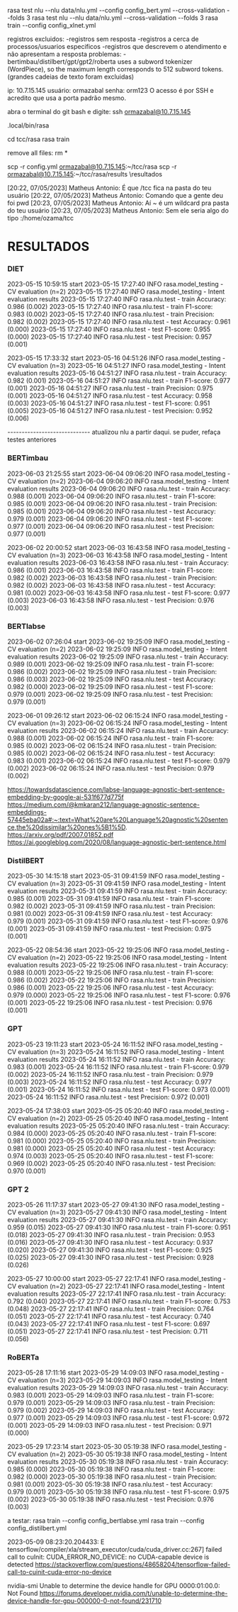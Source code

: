 rasa test nlu --nlu data/nlu.yml --config config_bert.yml --cross-validation --folds 3
rasa test nlu --nlu data/nlu.yml --cross-validation --folds 3
rasa train --config config_xlnet.yml

registros excluidos:
-registros sem resposta
-registros a cerca de processos/usuarios especificos
-registros que descrevem o atendimento e não apresentam a resposta
problemas:
-bertimbau/distilbert/gpt/gpt2/roberta uses a subword tokenizer (WordPiece), so the maximum length corresponds to 512 subword tokens. (grandes cadeias de texto foram excluidas)

ip: 10.7.15.145
usuário: ormazabal
senha: orm123
O acesso é por SSH e acredito que usa a porta padrão mesmo.

abra o terminal do git bash e digite: ssh ormazabal@10.7.15.145

.local/bin/rasa

cd tcc/rasa 
rasa train

remove all files: rm *

scp -r config.yml ormazabal@10.7.15.145:~/tcc/rasa
scp -r ormazabal@10.7.15.145:~/tcc/rasa/results \resultados


[20:22, 07/05/2023] Matheus Antonio: É que /tcc fica na pasta do teu usuário
[20:22, 07/05/2023] Matheus Antonio: Comando que a gente deu foi pwd
[20:23, 07/05/2023] Matheus Antonio: Aí ~ é um wildcard pra pasta do teu usuário
[20:23, 07/05/2023] Matheus Antonio: Sem ele seria algo do tipo :/home/ozama/tcc



# RESULTADOS

### DIET

2023-05-15 10:59:15 start
2023-05-15 17:27:40 INFO     rasa.model_testing  - CV evaluation (n=2)
2023-05-15 17:27:40 INFO     rasa.model_testing  - Intent evaluation results
2023-05-15 17:27:40 INFO     rasa.nlu.test  - train Accuracy: 0.986 (0.002)
2023-05-15 17:27:40 INFO     rasa.nlu.test  - train F1-score: 0.983 (0.002)
2023-05-15 17:27:40 INFO     rasa.nlu.test  - train Precision: 0.982 (0.002)
2023-05-15 17:27:40 INFO     rasa.nlu.test  - test Accuracy: 0.961 (0.000)
2023-05-15 17:27:40 INFO     rasa.nlu.test  - test F1-score: 0.955 (0.000)
2023-05-15 17:27:40 INFO     rasa.nlu.test  - test Precision: 0.957 (0.001)

2023-05-15 17:33:32 start
2023-05-16 04:51:26 INFO     rasa.model_testing  - CV evaluation (n=3)
2023-05-16 04:51:27 INFO     rasa.model_testing  - Intent evaluation results
2023-05-16 04:51:27 INFO     rasa.nlu.test  - train Accuracy: 0.982 (0.001)
2023-05-16 04:51:27 INFO     rasa.nlu.test  - train F1-score: 0.977 (0.001)
2023-05-16 04:51:27 INFO     rasa.nlu.test  - train Precision: 0.975 (0.001)
2023-05-16 04:51:27 INFO     rasa.nlu.test  - test Accuracy: 0.958 (0.003)
2023-05-16 04:51:27 INFO     rasa.nlu.test  - test F1-score: 0.951 (0.005)
2023-05-16 04:51:27 INFO     rasa.nlu.test  - test Precision: 0.952 (0.006)

----------------------------- atualizou nlu a partir daqui. se puder, refaça testes anteriores

### BERTimbau

2023-06-03 21:25:55 start
2023-06-04 09:06:20 INFO     rasa.model_testing  - CV evaluation (n=2)
2023-06-04 09:06:20 INFO     rasa.model_testing  - Intent evaluation results
2023-06-04 09:06:20 INFO     rasa.nlu.test  - train Accuracy: 0.988 (0.001)
2023-06-04 09:06:20 INFO     rasa.nlu.test  - train F1-score: 0.985 (0.001)
2023-06-04 09:06:20 INFO     rasa.nlu.test  - train Precision: 0.985 (0.001)
2023-06-04 09:06:20 INFO     rasa.nlu.test  - test Accuracy: 0.979 (0.001)
2023-06-04 09:06:20 INFO     rasa.nlu.test  - test F1-score: 0.977 (0.001)
2023-06-04 09:06:20 INFO     rasa.nlu.test  - test Precision: 0.977 (0.001)

2023-06-02 20:00:52 start
2023-06-03 16:43:58 INFO     rasa.model_testing  - CV evaluation (n=3)
2023-06-03 16:43:58 INFO     rasa.model_testing  - Intent evaluation results
2023-06-03 16:43:58 INFO     rasa.nlu.test  - train Accuracy: 0.986 (0.001)
2023-06-03 16:43:58 INFO     rasa.nlu.test  - train F1-score: 0.982 (0.002)
2023-06-03 16:43:58 INFO     rasa.nlu.test  - train Precision: 0.982 (0.002)
2023-06-03 16:43:58 INFO     rasa.nlu.test  - test Accuracy: 0.981 (0.002)
2023-06-03 16:43:58 INFO     rasa.nlu.test  - test F1-score: 0.977 (0.003)
2023-06-03 16:43:58 INFO     rasa.nlu.test  - test Precision: 0.976 (0.003)

### BERTlabse

2023-06-02 07:26:04 start
2023-06-02 19:25:09 INFO     rasa.model_testing  - CV evaluation (n=2)
2023-06-02 19:25:09 INFO     rasa.model_testing  - Intent evaluation results
2023-06-02 19:25:09 INFO     rasa.nlu.test  - train Accuracy: 0.989 (0.001)
2023-06-02 19:25:09 INFO     rasa.nlu.test  - train F1-score: 0.986 (0.002)
2023-06-02 19:25:09 INFO     rasa.nlu.test  - train Precision: 0.986 (0.003)
2023-06-02 19:25:09 INFO     rasa.nlu.test  - test Accuracy: 0.982 (0.000)
2023-06-02 19:25:09 INFO     rasa.nlu.test  - test F1-score: 0.979 (0.001)
2023-06-02 19:25:09 INFO     rasa.nlu.test  - test Precision: 0.979 (0.001)

2023-06-01 09:26:12 start
2023-06-02 06:15:24 INFO     rasa.model_testing  - CV evaluation (n=3)
2023-06-02 06:15:24 INFO     rasa.model_testing  - Intent evaluation results
2023-06-02 06:15:24 INFO     rasa.nlu.test  - train Accuracy: 0.988 (0.001)
2023-06-02 06:15:24 INFO     rasa.nlu.test  - train F1-score: 0.985 (0.002)
2023-06-02 06:15:24 INFO     rasa.nlu.test  - train Precision: 0.985 (0.002)
2023-06-02 06:15:24 INFO     rasa.nlu.test  - test Accuracy: 0.983 (0.001)
2023-06-02 06:15:24 INFO     rasa.nlu.test  - test F1-score: 0.979 (0.002)
2023-06-02 06:15:24 INFO     rasa.nlu.test  - test Precision: 0.979 (0.002)


https://towardsdatascience.com/labse-language-agnostic-bert-sentence-embedding-by-google-ai-531f677d775f
https://medium.com/@kmkaran212/language-agnostic-sentence-embeddings-57445eba02a#:~:text=What%20are%20Language%20agnostic%20sentence,the%20dissimilar%20ones%5B1%5D.
https://arxiv.org/pdf/2007.01852.pdf
https://ai.googleblog.com/2020/08/language-agnostic-bert-sentence.html

### DistilBERT

2023-05-30 14:15:18 start
2023-05-31 09:41:59 INFO     rasa.model_testing  - CV evaluation (n=3)
2023-05-31 09:41:59 INFO     rasa.model_testing  - Intent evaluation results
2023-05-31 09:41:59 INFO     rasa.nlu.test  - train Accuracy: 0.985 (0.001)
2023-05-31 09:41:59 INFO     rasa.nlu.test  - train F1-score: 0.982 (0.002)
2023-05-31 09:41:59 INFO     rasa.nlu.test  - train Precision: 0.981 (0.002)
2023-05-31 09:41:59 INFO     rasa.nlu.test  - test Accuracy: 0.979 (0.001)
2023-05-31 09:41:59 INFO     rasa.nlu.test  - test F1-score: 0.976 (0.001)
2023-05-31 09:41:59 INFO     rasa.nlu.test  - test Precision: 0.975 (0.001)

2023-05-22 08:54:36 start
2023-05-22 19:25:06 INFO     rasa.model_testing  - CV evaluation (n=2)
2023-05-22 19:25:06 INFO     rasa.model_testing  - Intent evaluation results
2023-05-22 19:25:06 INFO     rasa.nlu.test  - train Accuracy: 0.988 (0.001)
2023-05-22 19:25:06 INFO     rasa.nlu.test  - train F1-score: 0.986 (0.002)
2023-05-22 19:25:06 INFO     rasa.nlu.test  - train Precision: 0.986 (0.001)
2023-05-22 19:25:06 INFO     rasa.nlu.test  - test Accuracy: 0.979 (0.000)
2023-05-22 19:25:06 INFO     rasa.nlu.test  - test F1-score: 0.976 (0.001)
2023-05-22 19:25:06 INFO     rasa.nlu.test  - test Precision: 0.976 (0.001)

### GPT

2023-05-23 19:11:23 start
2023-05-24 16:11:52 INFO     rasa.model_testing  - CV evaluation (n=3)
2023-05-24 16:11:52 INFO     rasa.model_testing  - Intent evaluation results
2023-05-24 16:11:52 INFO     rasa.nlu.test  - train Accuracy: 0.983 (0.001)
2023-05-24 16:11:52 INFO     rasa.nlu.test  - train F1-score: 0.979 (0.002)
2023-05-24 16:11:52 INFO     rasa.nlu.test  - train Precision: 0.979 (0.003)
2023-05-24 16:11:52 INFO     rasa.nlu.test  - test Accuracy: 0.977 (0.001)
2023-05-24 16:11:52 INFO     rasa.nlu.test  - test F1-score: 0.973 (0.001)
2023-05-24 16:11:52 INFO     rasa.nlu.test  - test Precision: 0.972 (0.001)

2023-05-24 17:38:03 start
2023-05-25 05:20:40 INFO     rasa.model_testing  - CV evaluation (n=2)
2023-05-25 05:20:40 INFO     rasa.model_testing  - Intent evaluation results
2023-05-25 05:20:40 INFO     rasa.nlu.test  - train Accuracy: 0.984 (0.000)
2023-05-25 05:20:40 INFO     rasa.nlu.test  - train F1-score: 0.981 (0.000)
2023-05-25 05:20:40 INFO     rasa.nlu.test  - train Precision: 0.981 (0.000)
2023-05-25 05:20:40 INFO     rasa.nlu.test  - test Accuracy: 0.974 (0.003)
2023-05-25 05:20:40 INFO     rasa.nlu.test  - test F1-score: 0.969 (0.002)
2023-05-25 05:20:40 INFO     rasa.nlu.test  - test Precision: 0.970 (0.001)

### GPT 2

2023-05-26 11:17:37 start
2023-05-27 09:41:30 INFO     rasa.model_testing  - CV evaluation (n=3)
2023-05-27 09:41:30 INFO     rasa.model_testing  - Intent evaluation results
2023-05-27 09:41:30 INFO     rasa.nlu.test  - train Accuracy: 0.959 (0.015)
2023-05-27 09:41:30 INFO     rasa.nlu.test  - train F1-score: 0.951 (0.018)
2023-05-27 09:41:30 INFO     rasa.nlu.test  - train Precision: 0.953 (0.016)
2023-05-27 09:41:30 INFO     rasa.nlu.test  - test Accuracy: 0.937 (0.020)
2023-05-27 09:41:30 INFO     rasa.nlu.test  - test F1-score: 0.925 (0.025)
2023-05-27 09:41:30 INFO     rasa.nlu.test  - test Precision: 0.928 (0.026)

2023-05-27 10:00:00 start
2023-05-27 22:17:41 INFO     rasa.model_testing  - CV evaluation (n=2)
2023-05-27 22:17:41 INFO     rasa.model_testing  - Intent evaluation results
2023-05-27 22:17:41 INFO     rasa.nlu.test  - train Accuracy: 0.792 (0.040)
2023-05-27 22:17:41 INFO     rasa.nlu.test  - train F1-score: 0.753 (0.048)
2023-05-27 22:17:41 INFO     rasa.nlu.test  - train Precision: 0.764 (0.051)
2023-05-27 22:17:41 INFO     rasa.nlu.test  - test Accuracy: 0.740 (0.043)
2023-05-27 22:17:41 INFO     rasa.nlu.test  - test F1-score: 0.697 (0.051)
2023-05-27 22:17:41 INFO     rasa.nlu.test  - test Precision: 0.711 (0.056)

### RoBERTa

2023-05-28 17:11:16 start
2023-05-29 14:09:03 INFO     rasa.model_testing  - CV evaluation (n=3)
2023-05-29 14:09:03 INFO     rasa.model_testing  - Intent evaluation results
2023-05-29 14:09:03 INFO     rasa.nlu.test  - train Accuracy: 0.983 (0.001)
2023-05-29 14:09:03 INFO     rasa.nlu.test  - train F1-score: 0.979 (0.001)
2023-05-29 14:09:03 INFO     rasa.nlu.test  - train Precision: 0.979 (0.002)
2023-05-29 14:09:03 INFO     rasa.nlu.test  - test Accuracy: 0.977 (0.001)
2023-05-29 14:09:03 INFO     rasa.nlu.test  - test F1-score: 0.972 (0.001)
2023-05-29 14:09:03 INFO     rasa.nlu.test  - test Precision: 0.971 (0.000)

2023-05-29 17:23:14 start
2023-05-30 05:19:38 INFO     rasa.model_testing  - CV evaluation (n=2)
2023-05-30 05:19:38 INFO     rasa.model_testing  - Intent evaluation results
2023-05-30 05:19:38 INFO     rasa.nlu.test  - train Accuracy: 0.985 (0.000)
2023-05-30 05:19:38 INFO     rasa.nlu.test  - train F1-score: 0.982 (0.000)
2023-05-30 05:19:38 INFO     rasa.nlu.test  - train Precision: 0.981 (0.001)
2023-05-30 05:19:38 INFO     rasa.nlu.test  - test Accuracy: 0.979 (0.001)
2023-05-30 05:19:38 INFO     rasa.nlu.test  - test F1-score: 0.975 (0.002)
2023-05-30 05:19:38 INFO     rasa.nlu.test  - test Precision: 0.976 (0.003)

a testar:
rasa train --config config_bertlabse.yml
rasa train --config config_distilbert.yml

2023-05-09 08:23:20.204433: E tensorflow/compiler/xla/stream_executor/cuda/cuda_driver.cc:267] failed call to cuInit: CUDA_ERROR_NO_DEVICE: no CUDA-capable device is detected
https://stackoverflow.com/questions/48658204/tensorflow-failed-call-to-cuinit-cuda-error-no-device

nvidia-smi
Unable to determine the device handle for GPU 0000:01:00.0: Not Found
https://forums.developer.nvidia.com/t/unable-to-determine-the-device-handle-for-gpu-000000-0-not-found/231710
